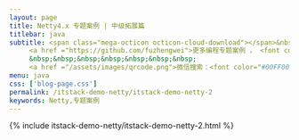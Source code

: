 ```yaml
---
layout: page
title: Netty4.x 专题案例 | 中级拓展篇
titlebar: java
subtitle: <span class="mega-octicon octicon-cloud-download"></span>&nbsp;&nbsp;
     <a href ="https://github.com/fuzhengwei">更多编程专题案例 ， <font color="#EB9439">点我</font>查看！</a><br/><br/>
     &nbsp;&nbsp;&nbsp;&nbsp;&nbsp;&nbsp;&nbsp;
     <a href ="/assets/images/qrcode.png">微信搜索：<font color="#00FF00">bugstack虫洞栈</font>，关注公众号点击“关于->加群交流”。</a>
menu: java
css: ['blog-page.css']
permalink: /itstack-demo-netty/itstack-demo-netty-2
keywords: Netty,专题案例
---
```


{% include itstack-demo-netty/itstack-demo-netty-2.html %}

